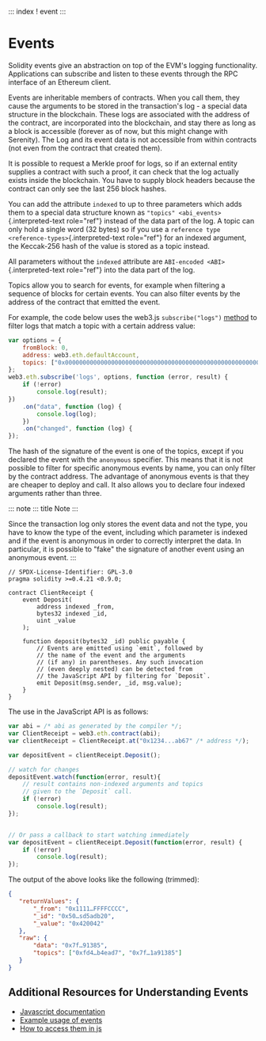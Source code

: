 ::: index
! event
:::

# Events

Solidity events give an abstraction on top of the EVM\'s logging
functionality. Applications can subscribe and listen to these events
through the RPC interface of an Ethereum client.

Events are inheritable members of contracts. When you call them, they
cause the arguments to be stored in the transaction\'s log - a special
data structure in the blockchain. These logs are associated with the
address of the contract, are incorporated into the blockchain, and stay
there as long as a block is accessible (forever as of now, but this
might change with Serenity). The Log and its event data is not
accessible from within contracts (not even from the contract that
created them).

It is possible to request a Merkle proof for logs, so if an external
entity supplies a contract with such a proof, it can check that the log
actually exists inside the blockchain. You have to supply block headers
because the contract can only see the last 256 block hashes.

You can add the attribute `indexed` to up to three parameters which adds
them to a special data structure known as
`"topics" <abi_events>`{.interpreted-text role="ref"} instead of the
data part of the log. A topic can only hold a single word (32 bytes) so
if you use a `reference type
<reference-types>`{.interpreted-text role="ref"} for an indexed
argument, the Keccak-256 hash of the value is stored as a topic instead.

All parameters without the `indexed` attribute are
`ABI-encoded <ABI>`{.interpreted-text role="ref"} into the data part of
the log.

Topics allow you to search for events, for example when filtering a
sequence of blocks for certain events. You can also filter events by the
address of the contract that emitted the event.

For example, the code below uses the web3.js `subscribe("logs")`
[method](https://web3js.readthedocs.io/en/1.0/web3-eth-subscribe.html#subscribe-logs)
to filter logs that match a topic with a certain address value:

``` javascript
var options = {
    fromBlock: 0,
    address: web3.eth.defaultAccount,
    topics: ["0x0000000000000000000000000000000000000000000000000000000000000000", null, null]
};
web3.eth.subscribe('logs', options, function (error, result) {
    if (!error)
        console.log(result);
})
    .on("data", function (log) {
        console.log(log);
    })
    .on("changed", function (log) {
});
```

The hash of the signature of the event is one of the topics, except if
you declared the event with the `anonymous` specifier. This means that
it is not possible to filter for specific anonymous events by name, you
can only filter by the contract address. The advantage of anonymous
events is that they are cheaper to deploy and call. It also allows you
to declare four indexed arguments rather than three.

::: note
::: title
Note
:::

Since the transaction log only stores the event data and not the type,
you have to know the type of the event, including which parameter is
indexed and if the event is anonymous in order to correctly interpret
the data. In particular, it is possible to \"fake\" the signature of
another event using an anonymous event.
:::

``` solidity
// SPDX-License-Identifier: GPL-3.0
pragma solidity >=0.4.21 <0.9.0;

contract ClientReceipt {
    event Deposit(
        address indexed _from,
        bytes32 indexed _id,
        uint _value
    );

    function deposit(bytes32 _id) public payable {
        // Events are emitted using `emit`, followed by
        // the name of the event and the arguments
        // (if any) in parentheses. Any such invocation
        // (even deeply nested) can be detected from
        // the JavaScript API by filtering for `Deposit`.
        emit Deposit(msg.sender, _id, msg.value);
    }
}
```

The use in the JavaScript API is as follows:

``` javascript
var abi = /* abi as generated by the compiler */;
var ClientReceipt = web3.eth.contract(abi);
var clientReceipt = ClientReceipt.at("0x1234...ab67" /* address */);

var depositEvent = clientReceipt.Deposit();

// watch for changes
depositEvent.watch(function(error, result){
    // result contains non-indexed arguments and topics
    // given to the `Deposit` call.
    if (!error)
        console.log(result);
});


// Or pass a callback to start watching immediately
var depositEvent = clientReceipt.Deposit(function(error, result) {
    if (!error)
        console.log(result);
});
```

The output of the above looks like the following (trimmed):

``` json
{
   "returnValues": {
       "_from": "0x1111…FFFFCCCC",
       "_id": "0x50…sd5adb20",
       "_value": "0x420042"
   },
   "raw": {
       "data": "0x7f…91385",
       "topics": ["0xfd4…b4ead7", "0x7f…1a91385"]
   }
}
```

## Additional Resources for Understanding Events

-   [Javascript
    documentation](https://github.com/ethereum/web3.js/blob/1.x/docs/web3-eth-contract.rst#events)
-   [Example usage of
    events](https://github.com/ethchange/smart-exchange/blob/master/lib/contracts/SmartExchange.sol)
-   [How to access them in
    js](https://github.com/ethchange/smart-exchange/blob/master/lib/exchange_transactions.js)
